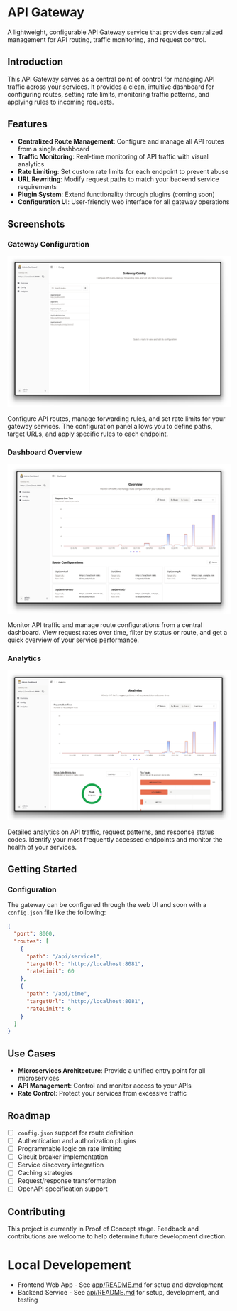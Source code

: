 # API Gateway

A lightweight, configurable API Gateway service that provides centralized management for API routing, traffic monitoring, and request control.

## Introduction

This API Gateway serves as a central point of control for managing API traffic across your services. It provides a clean, intuitive dashboard for configuring routes, setting rate limits, monitoring traffic patterns, and applying rules to incoming requests.

## Features

- **Centralized Route Management**: Configure and manage all API routes from a single dashboard
- **Traffic Monitoring**: Real-time monitoring of API traffic with visual analytics
- **Rate Limiting**: Set custom rate limits for each endpoint to prevent abuse
- **URL Rewriting**: Modify request paths to match your backend service requirements
- **Plugin System**: Extend functionality through plugins (coming soon)
- **Configuration UI**: User-friendly web interface for all gateway operations

## Screenshots

### Gateway Configuration

![Gateway Config](./assets/config.png)

Configure API routes, manage forwarding rules, and set rate limits for your gateway services. The configuration panel allows you to define paths, target URLs, and apply specific rules to each endpoint.

### Dashboard Overview

![Dashboard Overview](./assets/dashboard.png)

Monitor API traffic and manage route configurations from a central dashboard. View request rates over time, filter by status or route, and get a quick overview of your service performance.

### Analytics

![Analytics](./assets/analytics.png)

Detailed analytics on API traffic, request patterns, and response status codes. Identify your most frequently accessed endpoints and monitor the health of your services.

## Getting Started

### Configuration

The gateway can be configured through the web UI and soon with a `config.json` file like the following:

```json
{
  "port": 8000,
  "routes": [
    {
      "path": "/api/service1",
      "targetUrl": "http://localhost:8081",
      "rateLimit": 60
    },
    {
      "path": "/api/time",
      "targetUrl": "http://localhost:8081",
      "rateLimit": 6
    }
  ]
}
```

## Use Cases

- **Microservices Architecture**: Provide a unified entry point for all microservices
- **API Management**: Control and monitor access to your APIs
- **Rate Control**: Protect your services from excessive traffic

## Roadmap

- [ ] `config.json` support for route definition
- [ ] Authentication and authorization plugins
- [ ] Programmable logic on rate limiting
- [ ] Circuit breaker implementation
- [ ] Service discovery integration
- [ ] Caching strategies
- [ ] Request/response transformation
- [ ] OpenAPI specification support

## Contributing

This project is currently in Proof of Concept stage. Feedback and contributions are welcome to help determine future development direction.

# Local Developement

- Frontend Web App - See [app/README.md](./app/README.md) for setup and development
- Backend Service - See [api/README.md](./api/README.md) for setup, development, and testing

